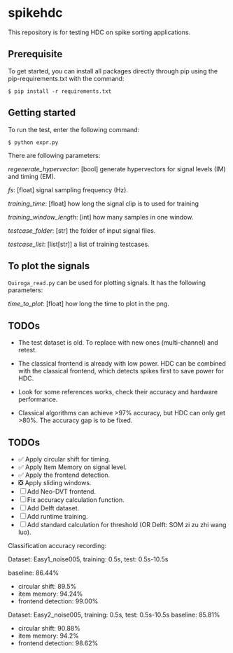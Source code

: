 # spikehdc

This repository is for testing HDC on spike sorting applications.

## Prerequisite

To get started, you can install all packages directly through pip using the pip-requirements.txt with the command:

```
$ pip install -r requirements.txt
```

## Getting started

To run the test, enter the following command:

```
$ python expr.py
```

There are following parameters:

*regenerate_hypervector*: [bool] generate hypervectors for signal levels (IM) and timing (EM).

*fs*: [float] signal sampling frequency (Hz).

*training_time*: [float] how long the signal clip is to used for training

*training_window_length*: [int] how many samples in one window.

*testcase_folder*: [str] the folder of input signal files.

*testcase_list*: [list[str]] a list of training testcases.

## To plot the signals

`Quiroga_read.py` can be used for plotting signals. It has the following parameters:

*time_to_plot*: [float] how long the time to plot in the png.


## TODOs

- The test dataset is old. To replace with new ones (multi-channel) and retest.

- The classical frontend is already with low power. HDC can be combined with the classical frontend, which detects spikes first to save power for HDC.

- Look for some references works, check their accuracy and hardware performance.

- Classical algorithms can achieve >97% accuracy, but HDC can only get >80%. The accuracy gap is to be fixed.

## TODOs

- ✅ Apply circular shift for timing.
- ✅ Apply Item Memory on signal level.
- ✅ Apply the frontend detection.
- ❎ Apply sliding windows.
- ☐ Add Neo-DVT frontend.
- ☐ Fix accuracy calculation function.
- ☐ Add Delft dataset.
- ☐ Add runtime training.
- ☐ Add standard calculation for threshold (OR Delft: SOM zi zu zhi wang luo).

Classification accuracy recording:

Dataset: Easy1_noise005, training: 0.5s, test: 0.5s-10.5s

baseline: 86.44%
+ circular shift: 89.5%
+ item memory: 94.24%
+ frontend detection: 99.00%

Dataset: Easy2_noise005, training: 0.5s, test: 0.5s-10.5s
baseline: 85.81%
+ circular shift: 90.88%
+ item memory: 94.2%
+ frontend detection: 98.62%



